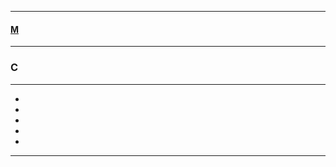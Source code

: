 
---

#### [M](https://github.com/ttltrk/TTT/blob/master/menu.md)

---

### C

---

* []()
* []()
* []()
* []()
* []()

---

